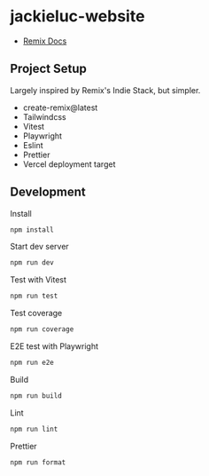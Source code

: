 # jackieluc-website

- [Remix Docs](https://remix.run/docs)

## Project Setup

Largely inspired by Remix's Indie Stack, but simpler.

- create-remix@latest
- Tailwindcss
- Vitest
- Playwright
- Eslint
- Prettier
- Vercel deployment target

## Development

Install
```sh
npm install
```

Start dev server
```sh
npm run dev
```

Test with Vitest
```sh
npm run test
```

Test coverage
```sh
npm run coverage
```

E2E test with Playwright
```sh
npm run e2e
```

Build
```sh
npm run build
```

Lint
```sh
npm run lint
```

Prettier
```sh
npm run format
```